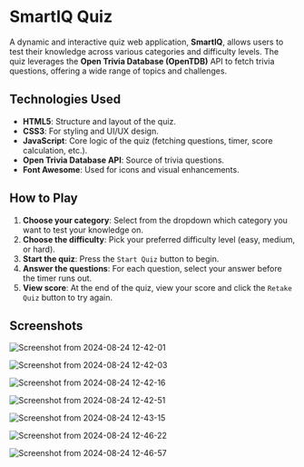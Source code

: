 # SmartIQ Quiz

A dynamic and interactive quiz web application, **SmartIQ**, allows users to test their knowledge across various categories and difficulty levels. The quiz leverages the **Open Trivia Database (OpenTDB)** API to fetch trivia questions, offering a wide range of topics and challenges. 

## Technologies Used

- **HTML5**: Structure and layout of the quiz.
- **CSS3**: For styling and UI/UX design.
- **JavaScript**: Core logic of the quiz (fetching questions, timer, score calculation, etc.).
- **Open Trivia Database API**: Source of trivia questions.
- **Font Awesome**: Used for icons and visual enhancements.

## How to Play

1. **Choose your category**: Select from the dropdown which category you want to test your knowledge on.
2. **Choose the difficulty**: Pick your preferred difficulty level (easy, medium, or hard).
3. **Start the quiz**: Press the `Start Quiz` button to begin.
4. **Answer the questions**: For each question, select your answer before the timer runs out.
5. **View score**: At the end of the quiz, view your score and click the `Retake Quiz` button to try again.

## Screenshots

![Screenshot from 2024-08-24 12-42-01](https://github.com/user-attachments/assets/48713ce7-7b83-4519-9543-33132b617362)

![Screenshot from 2024-08-24 12-42-03](https://github.com/user-attachments/assets/ac4382df-d5eb-4931-8e96-91fcae7a5b29)

![Screenshot from 2024-08-24 12-42-16](https://github.com/user-attachments/assets/61a71fed-26ae-4487-bd8a-c8ed7a45dc12)

![Screenshot from 2024-08-24 12-42-51](https://github.com/user-attachments/assets/ccee2c0f-66c2-4a1f-a403-7cf154db730d)

![Screenshot from 2024-08-24 12-43-15](https://github.com/user-attachments/assets/3abaea45-cfd2-4210-ad7c-917f410e0f83)

![Screenshot from 2024-08-24 12-46-22](https://github.com/user-attachments/assets/d4533773-0045-4345-becf-d2f2a56c00fc)

![Screenshot from 2024-08-24 12-46-57](https://github.com/user-attachments/assets/739e5a3d-327b-4c0a-94d0-8051940dc677)
